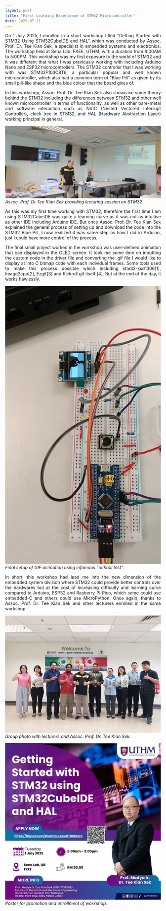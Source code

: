 ```yaml
---
layout: post
title: "First Learning Experience of STM32 Microcontroller"
date: 2025-07-11
---
```


<div style="text-align: justify;">
  On 1 July 2025, I enrolled in a short workshop titled "Getting Started with STM32 Using STM32CubeIDE and HAL" which was conducted by Assoc. Prof. Dr. Tee Kian Sek, a specialist in embedded systems and electronics. The workshop held at Sena Lab, FKEE, UTHM, with a duration from 8:00AM to 5:00PM. This workshop was my first exposure to the world of STM32 and it was different that what I was previously working with including Arduino Nano and ESP32 microcontrollers. The STM32 controller that I was working with was STM32F103C8T6, a particular popular and well known microcontroller, which also had a common term of "Blue Pill" as given by its small pill-like shape and the blue colour that the board gives of. 
  
  In this workshop, Assoc. Prof. Dr. Tee Kian Sek also showcase some theory behind the STM32 including the differences between STM32 and other well known microcontroller in terms of functionality, as well as other bare-metal and software interaction such as NVIC (Nested Vectored Interrupt Controller), clock tree in STM32, and HAL (Hardware Abstraction Layer) working principal in general. 
</div>

![photo-3](/assets/120725/photo-3.jpg)
*Assoc. Prof. Dr Tee Kian Sek providing lecturing session on STM32*


<div style="text-align: justify;">
  As this was my first time working with STM32, therefore the first time I am using STM32CubeIDE was quite a learning curve as it was not as intuitive as other IDE including Arduino IDE. But once Assoc. Prof. Dr. Tee Kian Sek explained the general process of setting up and download the code into the STM32 Blue Pill, I now realized it was same step as how I did in Arduino, just I could have more control of the process.


  The final small project worked in the workshop was user-defined animation that can displayed in the OLED screen. It took me some time on inputting the custom code in the driver file and converting the .gif file I would like to display at into C bitmap code with each individual frames. Some tools used to make this process possible which including stm32-ssd1306[1], Image2cpp[2], Ezgif[3] and Rickroll gif itself [4]. But at the end of the day, it works flawlessly. 
</div>

![photo-4](/assets/120725/photo-4.jpg)
*Final setup of GIF animation using infamous "rickroll test".*


<div style="text-align: justify;">
  In short, this workshop had lead me into the new dimension of the embedded system division where STM32 could provide better controls over the hardwares but at the cost of increasing difficulty and learning curve compared to Arduino, ESP32 and Rasberry Pi Pico, which some could use embedded-C and others could use MicroPython. Once again, thanks to Assoc. Prof. Dr. Tee Kian Sek and other lecturers enrolled in the same workshop. 
</div>

![photo-2](/assets/120725/photo-2.jpg)
*Group photo with lecturers and Assoc. Prof. Dr. Tee Kian Sek.*


![photo-1](/assets/120725/photo-1.jpg)
*Poster for promotion and enrollment of workshop.*

